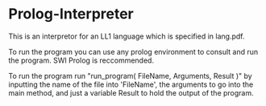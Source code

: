# Prolog-Interpreter

This is an interpretor for an LL1 language which is specified in lang.pdf.

To run the program you can use any prolog environment to consult and run the program. SWI Prolog is reccommended.

To run the program run "run_program( FileName, Arguments, Result )" by inputting the name of the file into 'FileName',
the arguments to go into the main method, and just a variable Result to hold the output of the program. 
